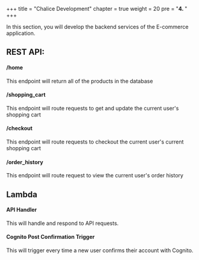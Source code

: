 +++
title = "Chalice Development"
chapter = true
weight = 20
pre = "<b>4. </b>"
+++

In this section, you will develop the backend services of the E-commerce application.

## REST API:
#### /home
This endpoint will return all of the products in the database
#### /shopping_cart
This endpoint will route requests to get and update the current user's shopping cart
#### /checkout
This endpoint will route requests to checkout the current user's current shopping cart
#### /order_history
This endpoint will route request to view the current user's order history

## Lambda
#### API Handler
This will handle and respond to API requests.
#### Cognito Post Confirmation Trigger
This will trigger every time a new user confirms their account with Cognito.